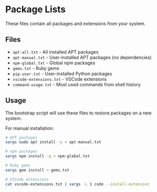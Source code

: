 # Package Lists

These files contain all packages and extensions from your system.

## Files

- `apt-all.txt` - All installed APT packages
- `apt-manual.txt` - User-installed APT packages (no dependencies)
- `npm-global.txt` - Global npm packages
- `gems.txt` - Ruby gems
- `pip-user.txt` - User-installed Python packages
- `vscode-extensions.txt` - VSCode extensions
- `command-usage.txt` - Most used commands from shell history

## Usage

The bootstrap script will use these files to restore packages on a new system.

For manual installation:

```bash
# APT packages
xargs sudo apt install -y < apt-manual.txt

# npm packages
xargs npm install -g < npm-global.txt

# Ruby gems
xargs gem install < gems.txt

# VSCode extensions
cat vscode-extensions.txt | xargs -L 1 code --install-extension
```
